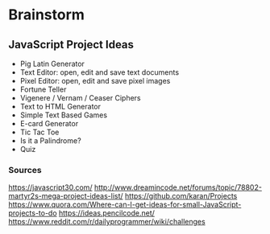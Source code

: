 # Brainstorm

## JavaScript Project Ideas

* Pig Latin Generator
* Text Editor: open, edit and save text documents
* Pixel Editor: open, edit and save pixel images
* Fortune Teller
* Vigenere / Vernam / Ceaser Ciphers
* Text to HTML Generator
* Simple Text Based Games
* E-card Generator
* Tic Tac Toe
* Is it a Palindrome?
* Quiz



### Sources
https://javascript30.com/
http://www.dreamincode.net/forums/topic/78802-martyr2s-mega-project-ideas-list/
https://github.com/karan/Projects
https://www.quora.com/Where-can-I-get-ideas-for-small-JavaScript-projects-to-do
https://ideas.pencilcode.net/
https://www.reddit.com/r/dailyprogrammer/wiki/challenges


